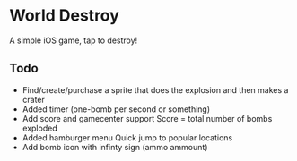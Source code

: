 World Destroy
===================

A simple iOS game, tap to destroy!


Todo
------------

* Find/create/purchase a sprite that does the explosion and then makes a crater
* Added timer (one-bomb per second or something)
* Add score and gamecenter support 
	Score = total number of bombs exploded
* Added hamburger menu
	Quick jump to popular locations
* Add bomb icon with infinty sign (ammo ammount)
